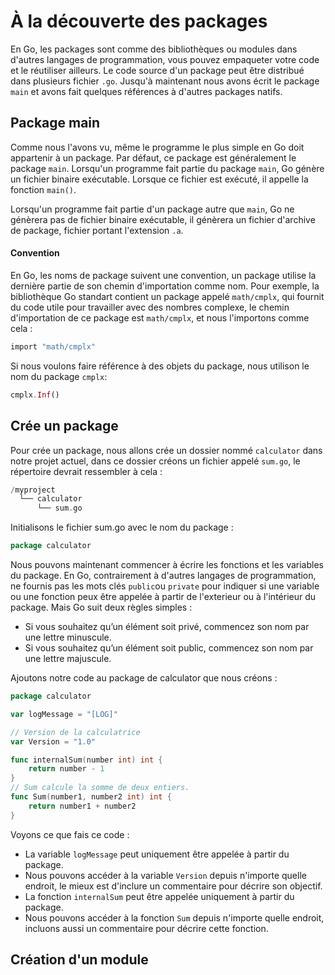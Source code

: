 # À la découverte des packages

En Go, les packages sont comme des bibliothèques ou modules dans d'autres langages de programmation, vous pouvez empaqueter votre code et le réutiliser ailleurs. Le code source d'un package peut être distribué dans plusieurs fichier `.go`. Jusqu'à maintenant nous avons écrit le package `main` et avons fait quelques références à d'autres packages natifs.

## Package main

Comme nous l'avons vu, même le programme le plus simple en Go doit appartenir à un package. Par défaut, ce package est généralement le package `main`. Lorsqu'un programme fait partie du package `main`, Go génère un fichier binaire exécutable. Lorsque ce fichier est exécuté, il appelle la fonction `main()`.

Lorsqu'un programme fait partie d'un package autre que `main`, Go ne génèrera pas de fichier binaire exécutable, il génèrera un fichier d'archive de package, fichier portant l'extension `.a`.

#### Convention
En Go, les noms de package suivent une convention, un package utilise la dernière partie de son chemin d'importation comme nom.
Pour exemple, la bibliothèque Go standart contient un package appelé `math/cmplx`, qui fournit du code utile pour travailler avec des nombres complexe, le chemin d'importation de ce package est `math/cmplx`, et nous l'importons comme cela : 
```php
import "math/cmplx"
```
Si nous voulons faire référence à des objets du package, nous utilison le nom du package `cmplx`:
```php
cmplx.Inf()
```

## Crée un package

Pour crée un package, nous allons crée un dossier nommé `calculator` dans notre projet actuel, dans ce dossier créons un fichier appelé `sum.go`, le répertoire devrait ressembler à cela : 
```php
/myproject
  └── calculator
      └── sum.go
```

Initialisons le fichier sum.go avec le nom du package :
```go
package calculator
```
Nous pouvons maintenant commencer à écrire les fonctions et les variables du package. En Go, contrairement à d'autres langages de programmation, ne fournis pas les mots clés `public`ou `private` pour indiquer si une variable ou une fonction peux être appelée à partir de l'exterieur ou à l'intérieur du package. Mais Go suit deux règles simples :

- Si vous souhaitez qu’un élément soit privé, commencez son nom par une lettre minuscule.
- Si vous souhaitez qu’un élément soit public, commencez son nom par une lettre majuscule.

Ajoutons notre code au package de calculator que nous créons : 

```go
package calculator

var logMessage = "[LOG]"

// Version de la calculatrice
var Version = "1.0"

func internalSum(number int) int {
	return number - 1
}
// Sum calcule la somme de deux entiers.
func Sum(number1, number2 int) int {
	return number1 + number2
}
```
Voyons ce que fais ce code :
- La variable `logMessage` peut uniquement être appelée à partir du package.
- Nous pouvons accéder à la variable `Version` depuis n'importe quelle endroit, le mieux est d'inclure un commentaire pour décrire son objectif.
- La fonction `internalSum` peut être appelée uniquement à partir du package.
- Nous pouvons accéder à la fonction `Sum` depuis n'importe quelle endroit, incluons aussi un commentaire pour décrire cette fonction.

## Création d'un module
